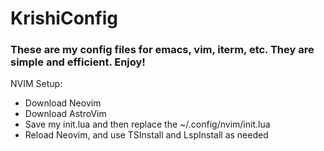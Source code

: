 # KrishiConfig

### These are my config files for emacs, vim, iterm, etc. They are simple and efficient. Enjoy!

NVIM Setup:
- Download Neovim
- Download AstroVim
- Save my init.lua and then replace the ~/.config/nvim/init.lua
- Reload Neovim, and use TSInstall and LspInstall as needed
